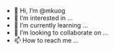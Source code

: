 - 👋 Hi, I’m @mkuog
- 👀 I’m interested in ...
- 🌱 I’m currently learning ...
- 💞️ I’m looking to collaborate on ...
- 📫 How to reach me ...

<!---
mkuog/mkuog is a ✨ special ✨ repository because its `README.md` (this file) appears on your GitHub profile.
You can click the Preview link to take a look at your changes.
--->
